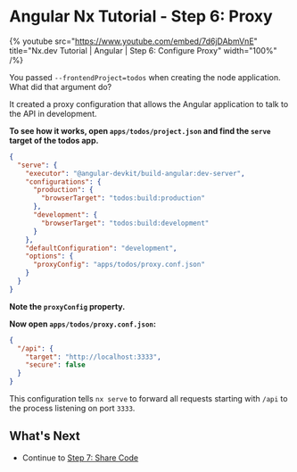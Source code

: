 # Angular Nx Tutorial - Step 6: Proxy

{% youtube
src="https://www.youtube.com/embed/7d6jDAbmVnE"
title="Nx.dev Tutorial | Angular | Step 6: Configure Proxy"
width="100%" /%}

You passed `--frontendProject=todos` when creating the node application. What did that argument do?

It created a proxy configuration that allows the Angular application to talk to the API in development.

**To see how it works, open `apps/todos/project.json` and find the `serve` target of the todos app.**

```json
{
  "serve": {
    "executor": "@angular-devkit/build-angular:dev-server",
    "configurations": {
      "production": {
        "browserTarget": "todos:build:production"
      },
      "development": {
        "browserTarget": "todos:build:development"
      }
    },
    "defaultConfiguration": "development",
    "options": {
      "proxyConfig": "apps/todos/proxy.conf.json"
    }
  }
}
```

**Note the `proxyConfig` property.**

**Now open `apps/todos/proxy.conf.json`:**

```json
{
  "/api": {
    "target": "http://localhost:3333",
    "secure": false
  }
}
```

This configuration tells `nx serve` to forward all requests starting with `/api` to the process listening on port `3333`.

## What's Next

- Continue to [Step 7: Share Code](/angular-tutorial/07-share-code)

